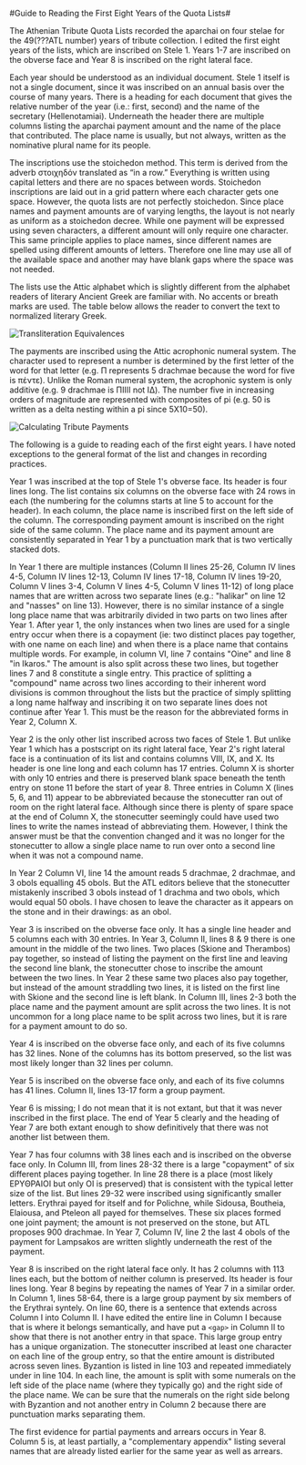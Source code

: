 #Guide to Reading the First Eight Years of the Quota Lists#


The Athenian Tribute Quota Lists recorded the aparchai on four stelae for the 49(???ATL number) years of tribute collection. I edited the first eight years of the lists, which are inscribed on Stele 1. Years 1-7 are inscribed on the obverse face and Year 8 is inscribed on the right lateral face. 

Each year should be understood as an individual document. Stele 1 itself is not a single document, since it was inscribed on an annual basis over the course of many years. There is a heading for each document that gives the relative number of the year (i.e.: first, second) and the name of the secretary (Hellenotamiai). Underneath the header there are multiple columns listing the aparchai payment amount and the name of the place that contributed. The place name is usually, but not always, written as the nominative plural name for its people.

The inscriptions  use the stoichedon method. This term is derived from the adverb στοιχηδόν translated as “in a row.” Everything is written using capital letters and there are no spaces between words. Stoichedon inscriptions are laid out in a grid pattern where each character gets one space. However, the quota lists are not perfectly stoichedon. Since place names and payment amounts are of varying lengths, the layout is not nearly as uniform as a stoichedon decree. While one payment will be expressed using seven characters, a different amount will only require one character. This same principle applies to place names, since different names are spelled using different amounts of letters. Therefore one line may use all of the available space and another may have blank gaps where the space was not needed. 

The lists use the Attic alphabet which is slightly different from the alphabet readers of literary Ancient Greek are familiar with. No accents or breath marks are used. The table below allows the reader to convert the text to normalized literary Greek.

![Transliteration Equivalences][img100]




The payments are inscribed using the Attic acrophonic numeral system. The character used to represent a number is determined by the first letter of the word for that letter (e.g. Π represents 5 drachmae because the word for five is πέντε). Unlike the Roman numeral system, the acrophonic system is only additive (e.g. 9 drachmae is ΠΙΙΙΙ not ΙΔ). The number five in increasing orders of magnitude are represented with composites of pi (e.g. 50 is written as a delta nesting within a pi since 5X10=50). 

![Calculating Tribute Payments][img101]


[img101]: images/CalculatingTributePayments.png

[img100]: images/TransliterationEquivalences.png

The following is a guide to reading each of the first eight years. I have noted exceptions to the general format of the list and changes in recording practices. 

Year 1 was inscribed at the top of Stele 1's obverse face. Its header is four lines long. The list contains six columns on the obverse face with 24 rows in each (the numbering for the columns starts at line 5 to account for the header). In each column, the place name is inscribed first on the left side of the column. The corresponding payment amount is inscribed on the right side of the same column. The place name and its payment amount are consistently separated in Year 1 by a punctuation mark that is two vertically stacked dots. 


In Year 1 there are multiple instances (Column II lines 25-26, Column IV lines 4-5, Column IV lines 12-13, Column IV lines 17-18, Column IV lines 19-20, Column V lines 3-4, Column V lines 4-5, Column V lines 11-12)  of long place names that are written across two separate lines (e.g.: "halikar" on line 12 and "nasses" on line 13). However, there is no similar instance of a single long place name that was arbitrarily divided in two parts on two lines after Year 1. After year 1, the only instances when two lines are used for a single entry occur when there is a copayment (ie: two distinct places pay together, with one name on each line) and when there is a place name that contains multiple words. For example, in column VI, line 7 contains "Oine" and line 8 "in Ikaros." The amount is also split across these two lines, but together lines 7 and 8 constitute a single entry. This practice of splitting a "compound" name across two lines according to their inherent word divisions is common throughout the lists but the practice of simply splitting a long name halfway and inscribing it on two separate lines does not continue after Year 1. This must be the reason for the abbreviated forms in Year 2, Column X. 


Year 2 is the only other list inscribed across two faces of Stele 1. But unlike Year 1 which has a postscript on its right lateral face, Year 2's right lateral face is a continuation of its list and contains columns VIII, IX, and X. Its header is one line long and each column has 17 entries. Column X is shorter with only 10 entries and there is preserved blank space beneath the tenth entry on stone 11 before the start of year 8. Three entries in Column X (lines 5, 6, and 11) appear to be abbreviated because the stonecutter ran out of room on the right lateral face. Although since there is plenty of spare space at the end of Column X, the stonecutter seemingly could have used two lines to write the names instead of abbreviating them. However, I think the answer must be that the convention changed and it was no longer for the stonecutter to allow a single place name to run over onto a second line when it was not a compound name.  

In Year 2 Column VI, line 14 the amount reads 5 drachmae, 2 drachmae, and 3 obols equalling 45 obols. But the ATL editors believe that the stonecutter mistakenly inscribed 3 obols instead of 1 drachma and two obols, which would equal 50 obols. I have chosen to leave the character as it appears on the stone and in their drawings: as an obol.   

Year 3 is inscribed on the obverse face only. It has a single line header and 5 columns each with 30 entries. In Year 3, Column II, lines 8 & 9 there is one amount in the middle of the two lines. Two places (Skione and Therambos) pay together, so instead of listing the payment on the first line and leaving the second line blank, the stonecutter chose to inscribe the amount between the two lines. In Year 2 these same two places also pay together, but instead of the amount straddling two lines, it is listed on the first line with Skione and the second line is left blank. In Column III, lines 2-3 both the place name and the payment amount are split across the two lines. It is not uncommon for a long place name to be split across two lines, but it is rare for a payment amount to do so. 

Year 4 is inscribed on the obverse face only, and each of its five columns has 32 lines. None of the columns has its bottom preserved, so the list was most likely longer than 32 lines per column. 

Year 5 is inscribed on the obverse face only, and each of its five columns has 41 lines. Column II, lines 13-17 form a group payment. 

Year 6 is missing; I do not mean that it is not extant, but that it was never inscribed in the first place. The end of Year 5 clearly and the heading of Year 7 are both extant enough to show definitively that there was not another list between them. 

Year 7 has four columns with 38 lines each and is inscribed on the obverse face only. In Column III, from lines 28-32 there is a large "copayment" of six different places paying together. In line 28 there is a place (most likely ΕΡΥΘΡΑΙΟΙ but only ΟΙ is preserved) that is consistent with the typical letter size of the list. But lines 29-32 were inscribed using significantly smaller letters. Erythrai payed for itself and for Polichne, while Sidousa, Boutheia, Elaiousa, and Pteleon all payed for themselves. These six places formed one joint payment; the amount is not preserved on the stone, but ATL proposes 900 drachmae. In Year 7, Column IV, line 2 the last 4 obols of the payment for Lampsakos are written slightly underneath the rest of the payment. 

Year 8 is inscribed on the right lateral face only. It has 2 columns with 113 lines each, but the bottom of neither column is preserved. Its header is four lines long. Year 8 begins by repeating the names of Year 7 in a similar order. In Column 1, lines 58-64, there is a large group payment by six members of the Erythrai syntely. On line 60, there is a sentence that extends across Column I into Column II. I have edited the entire line in Column I because that is where it belongs semantically, and have put a `<gap>` in Column II to show that there is not another entry in that space. This large group entry has a unique organization. The stonecutter inscribed at least one character on each line of the group entry, so that the entire amount is  distributed across seven lines. Byzantion is listed in line 103 and repeated immediately under in line 104.  In each line, the amount is split with some numerals on the left side of the place name (where they typically go) and the right side of the place name. We can be sure that the numerals on the right side belong with Byzantion and not another entry in Column 2 because there are punctuation marks separating them. 

The first evidence for partial payments and arrears occurs in Year 8. Column 5 is, at least partially, a "complementary appendix" listing several names that are already listed earlier for the same year as well as arrears. 
